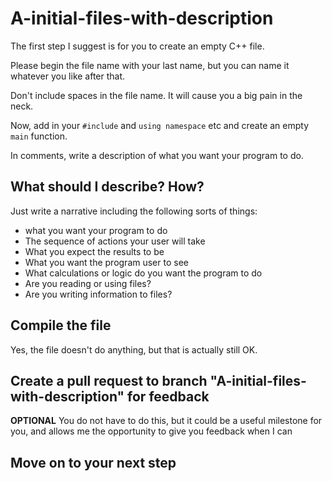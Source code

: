 # A-initial-files-with-description

The first step I suggest is for you to create an empty C++ file.

Please begin the file name with your last name, but you can name it whatever you like after that.

Don't include spaces in the file name.  It will cause you a big pain in the neck.

Now, add in your `#include` and `using namespace` etc and create an empty `main` function.

In comments, write a description of what you want your program to do. 

## What should I describe? How?

Just write a narrative including the following sorts of things:

* what you want your program to do
* The sequence of actions your user will take
* What you expect the results to be
* What you want the program user to see
* What calculations or logic do you want the program to do
* Are you reading or using files?
* Are you writing information to files?

## Compile the file
Yes, the file doesn't do anything, but that is actually still OK.

## Create a pull request to branch "A-initial-files-with-description" for feedback
**OPTIONAL**
You do not have to do this, but it could be a useful milestone for you, and allows me the opportunity to give you feedback when I can

## Move on to your next step